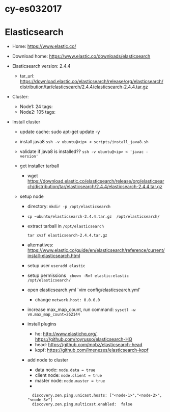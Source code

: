 # cy-es032017


# Elasticsearch
  - Home: https://www.elastic.co/
  - Download home: https://www.elastic.co/downloads/elasticsearch
  - Elasticsearch version: 2.4.4
    - tar_url: https://download.elastic.co/elasticsearch/release/org/elasticsearch/distribution/tar/elasticsearch/2.4.4/elasticsearch-2.4.4.tar.gz

  - Cluster:
    - Node1: 24
      tags:
    - Node2: 105
      tags:

  - Install cluster
    - update cache: sudo apt-get update -y
    - install java8
      `ssh -v ubuntu@<ip> < scripts/install_java8.sh`
    - validate if java8 is installed??
        `ssh -v ubuntu@<ip> < 'javac -version'`
    - get installer tarball
      - wget https://download.elastic.co/elasticsearch/release/org/elasticsearch/distribution/tar/elasticsearch/2.4.4/elasticsearch-2.4.4.tar.gz

    - setup node
      - directory: `mkdir -p /opt/elasticsearch`
      - `cp ~ubuntu/elasticsearch-2.4.4.tar.gz  /opt/elasticsearch/`
      - extract tarball in `/opt/elasticsearch`
        ```
        tar xvzf elasticsearch-2.4.4.tar.gz
        ```
      - alternatives: https://www.elastic.co/guide/en/elasticsearch/reference/current/install-elasticsearch.html
      - setup user `useradd elastic`
      - setup permissions ` chown -Rvf elastic:elastic /opt/elasticsearch/`
      - open elasticsearch.yml `vim config/elasticsearch.yml'
        - change `network.host: 0.0.0.0`

      - increase max_map_count, run command: `sysctl -w vm.max_map_count=262144`

      - install plugins
        - hq: http://www.elastichq.org/, https://github.com/royrusso/elasticsearch-HQ
        - head: https://github.com/mobz/elasticsearch-head
        - kopf: https://github.com/lmenezes/elasticsearch-kopf

      - add node to cluster
        - data node:   `node.data = true`
        - client node: `node.client = true`
        - master node: `node.master = true`
        - 
        ```
          discovery.zen.ping.unicast.hosts: ["<node-1>","<node-2>", "<node-3>"]
          discovery.zen.ping.multicast.enabled:  false
        ```
